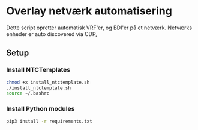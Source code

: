 # Overlay netværk automatisering
Dette script opretter automatisk VRF'er, og BDI'er på et netværk. Netværks enheder er auto discovered via CDP, 

## Setup
### Install NTCTemplates
```bash
chmod +x install_ntctemplate.sh
./install_ntctemplate.sh
source ~/.bashrc
```

### Install Python modules
```bash
pip3 install -r requirements.txt
```